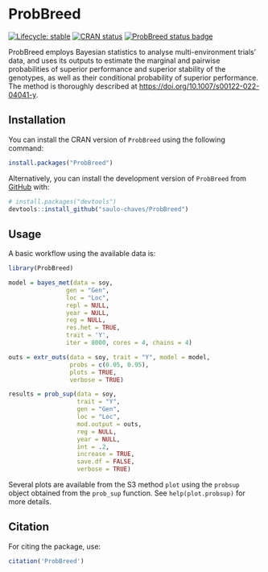 
<!-- README.md is generated from README.Rmd. Please edit that file -->

# ProbBreed

<!-- badges: start -->

[![Lifecycle:
stable](https://img.shields.io/badge/lifecycle-stable-brightgreen.svg)](https://lifecycle.r-lib.org/articles/stages.html#stable)
[![CRAN
status](https://www.r-pkg.org/badges/version/ProbBreed)](https://CRAN.R-project.org/package=ProbBreed)
[![ProbBreed status
badge](https://saulo-chaves.r-universe.dev/badges/ProbBreed)](https://saulo-chaves.r-universe.dev/ProbBreed)
<!-- badges: end -->

ProbBreed employs Bayesian statistics to analyse multi-environment
trials’ data, and uses its outputs to estimate the marginal and pairwise
probabilities of superior performance and superior stability of the
genotypes, as well as their conditional probability of superior
performance. The method is thoroughly described at
<https://doi.org/10.1007/s00122-022-04041-y>.

## Installation

You can install the CRAN version of `ProbBreed` using the following
command:

``` r
install.packages("ProbBreed")
```

Alternatively, you can install the development version of `ProbBreed`
from [GitHub](https://github.com/saulo-chaves/ProbBreed) with:

``` r
# install.packages("devtools")
devtools::install_github("saulo-chaves/ProbBreed")
```

## Usage

A basic workflow using the available data is:

``` r
library(ProbBreed)

model = bayes_met(data = soy,
                gen = "Gen",
                loc = "Loc",
                repl = NULL,
                year = NULL,
                reg = NULL,
                res.het = TRUE,
                trait = 'Y',
                iter = 8000, cores = 4, chains = 4)

outs = extr_outs(data = soy, trait = "Y", model = model,
                 probs = c(0.05, 0.95),
                 plots = TRUE,
                 verbose = TRUE)

results = prob_sup(data = soy, 
                   trait = "Y", 
                   gen = "Gen", 
                   loc = "Loc",
                   mod.output = outs, 
                   reg = NULL, 
                   year = NULL,
                   int = .2,
                   increase = TRUE, 
                   save.df = FALSE, 
                   verbose = TRUE)
```

Several plots are available from the S3 method `plot` using the
`probsup` object obtained from the `prob_sup` function. See
`help(plot.probsup)` for more details.

## Citation

For citing the package, use:

``` r
citation('ProbBreed')
```

